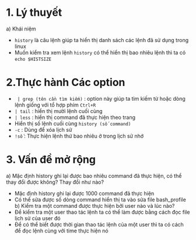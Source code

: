 # 1. Lý thuyết 
a) Khái niệm 
- `history` là câu lệnh giúp ta hiển thị danh sách các lệnh đã sử dụng trong linux
- Muốn kiểm tra xem lệnh `history` có thể hiển thị bao nhiêu lệnh thì ta có `echo $HISTSIZE`
# 2.Thực hành Các option 
- ` | grep (tên cần tìm kiếm)` : option này giúp ta tìm kiếm từ hoặc dòng lệnh giống với tổ hợp phím `Ctrl+R`
- `| tail` : hiển thị mười lệnh cuối cùng 
- `| less` : hiển thị command đã thực hiện theo trang 
- Hiển thị số lệnh cuối cùng `history (số command)`
- `-c` : Dùng để xóa lịch sử 
- `!số` : Thực hiện lệnh thứ bao nhiêu ở trong lịch sử nhớ
# 3. Vấn đề mở rộng 
a) Mặc định history ghi lại được bao nhiêu command đã thực hiện, có thể thay đổi được không? Thay đổi như nào?
- Mặc định history ghi lại được 1000 command đã thực hiện 
- Có thể sửa được số dòng command hiển thị ta vào sửa file bash_profile
b) Kiểm tra một command được thực hiện bởi user nào và lúc nào?
- Để kiểm tra một user thao tác lệnh ta có thể làm được bằng cách đọc file lịch sử của user đó
- Để có thể biết được thời gian thao tác lệnh của một user thì ta có cách để đọc lệnh cùng với time thực hiện nó
